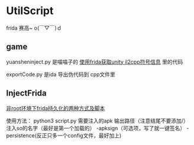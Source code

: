 # UtilScript

frida  赛高~ o(￣▽￣)ｄ

## game 

yuansheninject.py 是喵喵子的 [使用frida获取unity il2cpp符号信息](https://nszdhd1.github.io/2020/12/04/%E4%BD%BF%E7%94%A8frida%E8%8E%B7%E5%8F%96il2cpp%E7%AC%A6%E5%8F%B7%E4%BF%A1%E6%81%AF/#more) 里的代码 

exportCode.py 是ida 导出伪代码到 cpp文件里

## InjectFrida

[非root环境下frida持久化的两种方式及脚本](https://bbs.pediy.com/thread-268175.htm)

使用方法：
   python3 script.py 需要注入的apk  输出路径（注意结尾不要添加/） 注入so的名字（最好是第一个加载的） 
            -apksign（可选项，写了就一键签名） -persistence(反正只多一个config文件，最好加上)